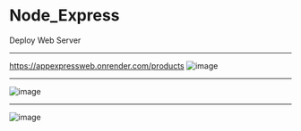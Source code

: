 # Node_Express
Deploy Web Server 
___
https://appexpressweb.onrender.com/products
![image](https://github.com/Byrontosh/Node_Express/assets/26908663/7eaf6d01-138a-4195-bbd3-7b6c68b6358d)


___
![image](https://github.com/Byrontosh/Node_Express/assets/26908663/b1f81b6c-4c6d-42fa-92d1-52a159fd2e5f)

___
![image](https://github.com/Byrontosh/Node_Express/assets/26908663/10d4d6cc-5bd5-4f5d-aec5-61a3141abd52)
